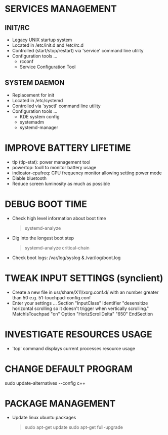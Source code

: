 # SERVICES MANAGEMENT

## INIT/RC

- Legacy UNIX startup system
- Located in /etc/init.d and /etc/rc.d
- Controlled (start/stop/restart) via 'service' command line utility 
- Configuration tools ...
    - rcconf
    - Service Configuration Tool

## SYSTEM DAEMON

- Replacement for init 
- Located in /etc/systemd
- Controlled via 'sysctl' command line utility
- Configuration tools ...
    - KDE system config
    - systemadm
    - systemd-manager

# IMPROVE BATTERY LIFETIME

- tlp (tlp-stat): power management tool
- powertop: tooll to monitor battery usage
- indicator-cpufreq: CPU frequency monitor allowing setting power mode
- Diable bluetooth
- Reduce screen luminosity as much as possible

# DEBUG BOOT TIME

- Check high level information about boot time
    > systemd-analyze
- Dig into the longest boot step
    > systemd-analyze critical-chain
- Check boot logs: /var/log/syslog & /var/log/boot.log

# TWEAK INPUT SETTINGS (synclient)

- Create a new file in usr/share/X11/xorg.conf.d/ with an number greater than 50 e.g. 51-touchpad-config.conf
- Enter your settings ...
    Section "InputClass"
        Identifier "desensitize horizontal scrolling so it doesn't trigger when vertically scrolling."
        MatchIsTouchpad "on"
        Option "HorizScrollDelta" "650"
    EndSection

# INVESTIGATE RESOURCES USAGE

- 'top' command displays current processes resource usage

# CHANGE DEFAULT PROGRAM

sudo update-alternatives --config c++

# PACKAGE MANAGEMENT

- Update linux ubuntu packages
    > sudo apt-get update
    > sudo apt-get full-upgrade
